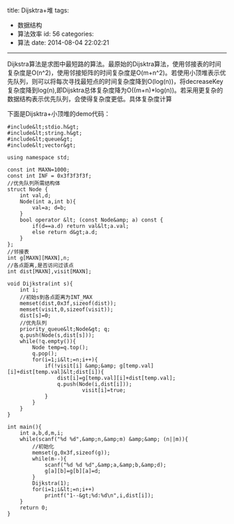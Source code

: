 title: Dijsktra+堆
tags:
  - 数据结构
  - 算法效率
id: 56
categories:
  - 算法
date: 2014-08-04 22:02:21
---

Dijkstra算法是求图中最短路的算法。最原始的Dijsktra算法，使用邻接表的时间复杂度是O(n^2)，使用邻接矩阵的时间复杂度是O(m+n^2)。若使用小顶堆表示优先队列，则可以将每次寻找最短点的时间复杂度降到O(log(n))，将decreaseKey复杂度降到log(n),即Dijsktra总体复杂度降为O((m+n)*log(n))。若采用更复杂的数据结构表示优先队列，会使得复杂度更低。具体复杂度计算
<!-- more -->

下面是Dijsktra+小顶堆的demo代码：
```
#include&lt;stdio.h&gt;
#include&lt;string.h&gt;
#include&lt;queue&gt;
#include&lt;vector&gt;

using namespace std;

const int MAXN=1000;
const int INF = 0x3f3f3f3f;
//优先队列所需结构体
struct Node {
	int val,d;
	Node(int a,int b){
		val=a; d=b;
	}
	bool operator &lt; (const Node&amp; a) const {
		if(d==a.d) return val&lt;a.val;
		else return d&gt;a.d;
	}
};
//邻接表
int g[MAXN][MAXN],n;
//各点距离,是否访问过该点
int dist[MAXN],visit[MAXN];

void Dijkstra(int s){
	int i;
	//初始s到各点距离为INT_MAX
	memset(dist,0x3f,sizeof(dist));
	memset(visit,0,sizeof(visit));
	dist[s]=0;
	//优先队列
	priority_queue&lt;Node&gt; q;
	q.push(Node(s,dist[s]));
	while(!q.empty()){
		Node temp=q.top();
		q.pop();
		for(i=1;i&lt;=n;i++){
			if(!visit[i] &amp;&amp; g[temp.val][i]+dist[temp.val]&lt;dist[i]){
				dist[i]=g[temp.val][i]+dist[temp.val];
				q.push(Node(i,dist[i]));
		                visit[i]=true;
			}
		}
	}
}

int main(){
	int a,b,d,m,i;
	while(scanf("%d %d",&amp;n,&amp;m) &amp;&amp; (n||m)){
		//初始化
		memset(g,0x3f,sizeof(g));
		while(m--){
			scanf("%d %d %d",&amp;a,&amp;b,&amp;d);
			g[a][b]=g[b][a]=d;
		}
		Dijkstra(1);
		for(i=1;i&lt;=n;i++)
			printf("1--&gt;%d:%d\n",i,dist[i]);
	}
	return 0;
}
```
